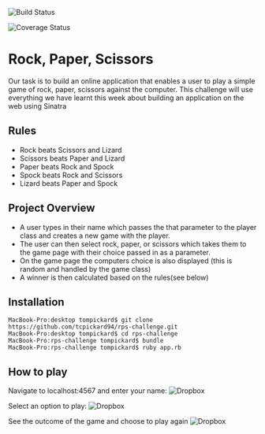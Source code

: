 ![Build Status](https://travis-ci.org/tcpickard94/rps-challenge.svg?branch=master)

![Coverage Status](https://coveralls.io/repos/github/tcpickard94/rps-challenge/badge.svg?branch=master)

Rock, Paper, Scissors
=====================

Our task is to build an online application that enables a user to play a simple game of rock, paper, scissors against the computer. This challenge will use everything we have learnt this week about building an application on the web using Sinatra

Rules
--------
- Rock beats Scissors and Lizard
- Scissors beats Paper and Lizard
- Paper beats Rock and Spock
- Spock beats Rock and Scissors
- Lizard beats Paper and Spock

Project Overview
----------------
- A user types in their name which passes the that parameter to the player class and creates a new game with the player.
- The user can then select rock, paper, or scissors which takes them to the game page with their choice passed in as a parameter.
- On the game page the computers choice is also displayed (this is random and handled by the game class)
- A winner is then calculated based on the rules(see below)

Installation
------------
```
MacBook-Pro:desktop tompickard$ git clone https://github.com/tcpickard94/rps-challenge.git
MacBook-Pro:desktop tompickard$ cd rps-challenge
MacBook-Pro:rps-challenge tompickard$ bundle
MacBook-Pro:rps-challenge tompickard$ ruby app.rb
```

How to play
-----------

Navigate to localhost:4567 and enter your name:
![Dropbox](https://www.dropbox.com/s/7xgnflxnxd3wc6y/Screenshot%202016-02-07%2018.47.00.png?raw=1)

Select an option to play:
![Dropbox](https://www.dropbox.com/s/jlcfnx4mgblvghh/Screenshot%202016-02-07%2018.47.13.png?raw=1)

See the outcome of the game and choose to play again
![Dropbox](https://www.dropbox.com/s/f4l3zdeghv5vtgq/Screenshot%202016-02-07%2018.47.30.png?raw=1)
